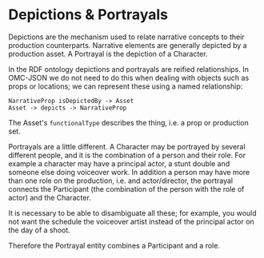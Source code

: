 # Depictions & Portrayals
Depictions are the mechanism used to relate narrative concepts to their production counterparts. Narrative elements are generally depicted by a production asset. A Portrayal is the depiction of a Character.

In the RDF ontology depictions and portrayals are reified relationships. In OMC-JSON we do not need to do this when dealing with objects such as props or locations; we can represent these using a named relationship:
```
NarrativeProp isDepictedBy -> Asset
Asset -> depicts -> NarrativeProp
```
The Asset's ``functionalType`` describes the thing, i.e. a prop or production set.


Portrayals are a little different. A Character may be portrayed by several different people, and it is the combination of a person and their role. For example a character may have a principal actor, a stunt double and someone else doing voiceover work. In addition a person may have more than one role on the production, i.e. and actor/director, the portrayal connects the Participant (the combination of the person with the role of actor) and the Character.

It is necessary to be able to disambiguate all these; for example, you would not want the schedule the voiceover artist instead of the principal actor on the day of a shoot.

Therefore the Portrayal entity combines a Participant and a role.
